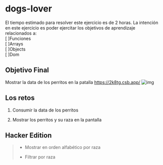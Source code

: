 # dogs-lover

El tiempo estimado para resolver este ejercicio es de 2 horas.
La intención en este ejercicio es poder ejercitar los objetivos de aprendizaje relacionados a:  
[ ]Funciones  
[ ]Arrays  
[ ]Objects  
[ ]Dom  

## Objetivo Final

Mostrar la data de los perritos en la patalla  https://2k8tg.csb.app/
![img](https://user-images.githubusercontent.com/6140157/107087130-9b311900-67c0-11eb-8595-c6f73392f531.png)

## Los retos

1) Consumir la data de los perritos

2) Mostrar los perritos y su raza en la pantalla

## Hacker Edition

> - Mostrar en orden alfabético por raza
>
> - Filtrar por raza
